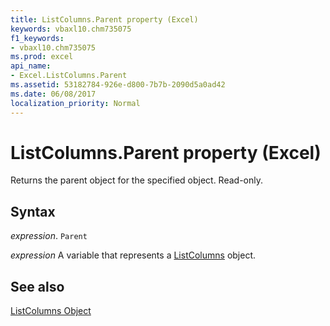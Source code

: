```yaml
---
title: ListColumns.Parent property (Excel)
keywords: vbaxl10.chm735075
f1_keywords:
- vbaxl10.chm735075
ms.prod: excel
api_name:
- Excel.ListColumns.Parent
ms.assetid: 53182784-926e-d800-7b7b-2090d5a0ad42
ms.date: 06/08/2017
localization_priority: Normal
---
```



# ListColumns.Parent property (Excel)

Returns the parent object for the specified object. Read-only.


## Syntax

_expression_. `Parent`

_expression_ A variable that represents a [ListColumns](Excel.ListColumns.md) object.


## See also


[ListColumns Object](Excel.ListColumns.md)

